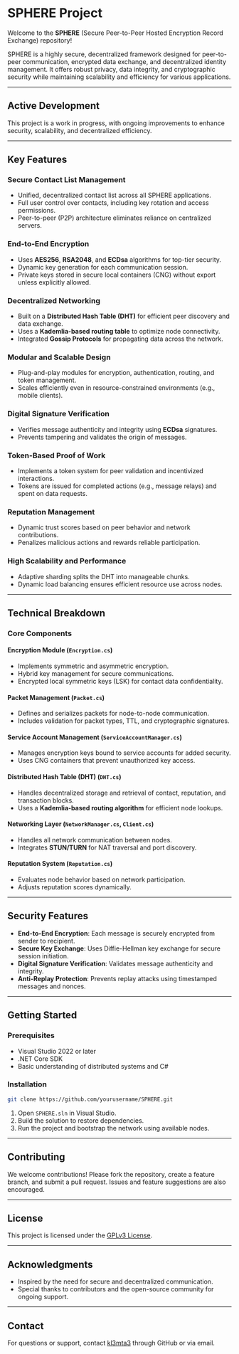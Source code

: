 # SPHERE Project

Welcome to the **SPHERE** (Secure Peer-to-Peer Hosted Encryption Record Exchange) repository!

SPHERE is a highly secure, decentralized framework designed for peer-to-peer communication, encrypted data exchange, and decentralized identity management. It offers robust privacy, data integrity, and cryptographic security while maintaining scalability and efficiency for various applications.

---

## Active Development

This project is a work in progress, with ongoing improvements to enhance security, scalability, and decentralized efficiency.

---

## Key Features

### Secure Contact List Management
- Unified, decentralized contact list across all SPHERE applications.
- Full user control over contacts, including key rotation and access permissions.
- Peer-to-peer (P2P) architecture eliminates reliance on centralized servers.

### End-to-End Encryption
- Uses **AES256**, **RSA2048**, and **ECDsa** algorithms for top-tier security.
- Dynamic key generation for each communication session.
- Private keys stored in secure local containers (CNG) without export unless explicitly allowed.

### Decentralized Networking
- Built on a **Distributed Hash Table (DHT)** for efficient peer discovery and data exchange.
- Uses a **Kademlia-based routing table** to optimize node connectivity.
- Integrated **Gossip Protocols** for propagating data across the network.

### Modular and Scalable Design
- Plug-and-play modules for encryption, authentication, routing, and token management.
- Scales efficiently even in resource-constrained environments (e.g., mobile clients).

### Digital Signature Verification
- Verifies message authenticity and integrity using **ECDsa** signatures.
- Prevents tampering and validates the origin of messages.

### Token-Based Proof of Work
- Implements a token system for peer validation and incentivized interactions.
- Tokens are issued for completed actions (e.g., message relays) and spent on data requests.

### Reputation Management
- Dynamic trust scores based on peer behavior and network contributions.
- Penalizes malicious actions and rewards reliable participation.

### High Scalability and Performance
- Adaptive sharding splits the DHT into manageable chunks.
- Dynamic load balancing ensures efficient resource use across nodes.

---

## Technical Breakdown

### Core Components

#### Encryption Module (`Encryption.cs`)
- Implements symmetric and asymmetric encryption.
- Hybrid key management for secure communications.
- Encrypted local symmetric keys (LSK) for contact data confidentiality.

#### Packet Management (`Packet.cs`)
- Defines and serializes packets for node-to-node communication.
- Includes validation for packet types, TTL, and cryptographic signatures.

#### Service Account Management (`ServiceAccountManager.cs`)
- Manages encryption keys bound to service accounts for added security.
- Uses CNG containers that prevent unauthorized key access.

#### Distributed Hash Table (DHT) (`DHT.cs`)
- Handles decentralized storage and retrieval of contact, reputation, and transaction blocks.
- Uses a **Kademlia-based routing algorithm** for efficient node lookups.

#### Networking Layer (`NetworkManager.cs`, `Client.cs`)
- Handles all network communication between nodes.
- Integrates **STUN/TURN** for NAT traversal and port discovery.

#### Reputation System (`Reputation.cs`)
- Evaluates node behavior based on network participation.
- Adjusts reputation scores dynamically.

---

## Security Features

- **End-to-End Encryption**: Each message is securely encrypted from sender to recipient.
- **Secure Key Exchange**: Uses Diffie-Hellman key exchange for secure session initiation.
- **Digital Signature Verification**: Validates message authenticity and integrity.
- **Anti-Replay Protection**: Prevents replay attacks using timestamped messages and nonces.

---

## Getting Started

### Prerequisites
- Visual Studio 2022 or later
- .NET Core SDK
- Basic understanding of distributed systems and C#

### Installation
```bash
git clone https://github.com/yourusername/SPHERE.git
```
1. Open `SPHERE.sln` in Visual Studio.
2. Build the solution to restore dependencies.
3. Run the project and bootstrap the network using available nodes.

---

## Contributing

We welcome contributions! Please fork the repository, create a feature branch, and submit a pull request. Issues and feature suggestions are also encouraged.

---

## License

This project is licensed under the [GPLv3 License](LICENSE).

---

## Acknowledgments
- Inspired by the need for secure and decentralized communication.
- Special thanks to contributors and the open-source community for ongoing support.

---

## Contact
For questions or support, contact [kl3mta3](https://github.com/kl3mta3) through GitHub or via email.
